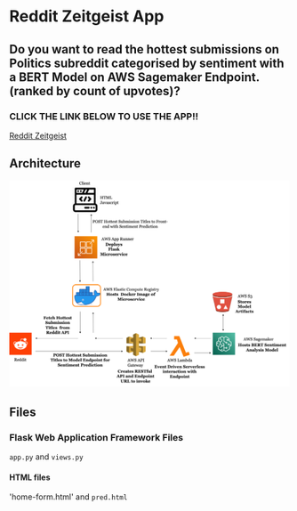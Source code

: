 # Reddit Zeitgeist App

## Do you want to read the hottest submissions on Politics subreddit categorised by sentiment with a BERT Model on AWS Sagemaker Endpoint. (ranked by count of upvotes)?

### CLICK THE LINK BELOW TO USE THE APP!!

<p><a href="https://9t7m2t6mnz.us-east-1.awsapprunner.com">Reddit Zeitgeist</a></p>

## Architecture
![app architecture](https://github.com/johnowusuduah/reddit-zeitgeist-app/blob/main/architecture/rz-architecture.png)

## Files
### Flask Web Application Framework Files
`app.py` and `views.py`

#### HTML files
'home-form.html' and `pred.html`
